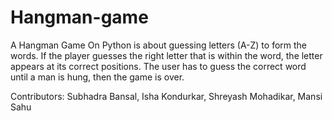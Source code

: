 # Hangman-game
A Hangman Game On Python is about guessing letters (A-Z) to form the words. If the player guesses the right letter that is within the word, the letter appears at its correct positions. The user has to guess the correct word until a man is hung, then the game is over.

Contributors: 
Subhadra Bansal, 
Isha Kondurkar, 
Shreyash Mohadikar, 
Mansi Sahu
